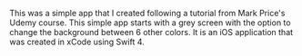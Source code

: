 This was a simple app that I created following a tutorial from Mark Price's Udemy course. This simple app starts with a grey screen with the option to change the background between 6 other colors. It is an iOS application that was created in xCode using Swift 4.
